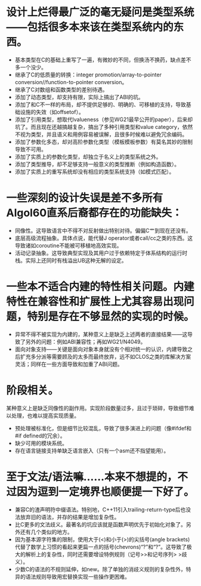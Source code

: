 # 设计上烂得最广泛的毫无疑问是类型系统——包括很多本来该在类型系统内的东西。
+ 基本类型在C的基础上重写了一遍，有微妙的不同，但换汤不换药，缺点差不多一个没少。
+ 继承了C的低质量的转换：integer promotion/array-to-pointer conversion//function-to-pointer conversion。
+ 继承了C对数组和函数类型的差别待遇。
+ 添加了动态类型，却支持有限，实际上搞出了ABI的坑。
+ 添加了和C不一样的布局，却不提供足够的、明确的、可移植的支持，导致基础设施的失效（如offsetof）。
+ 添加了引用类型，想取代lvalueness（参见WG21最早公开的paper），后来却坑了。而且现在还越搞越复杂，搞出了多种引用类型和value category，依然不视为类型，并且语义和用例容易被误解，且很多时候难以避免冗余编码。
+ 添加了参数化多态，却对高阶参数化类型（模板模板参数）有莫名其妙的限制导致不可用。
+ 添加了实质上的参数化类型，却独立于名义上的类型系统之外。
+ 添加了类型推导，却不足够支持一般意义的类型推断（例如构造函数）。
+ 添加了实质上的重写系统却没有相应的类型系统支持（如模式匹配）。

# 一些深刻的设计失误是差不多所有Algol60直系后裔都存在的功能缺失：
+ 同像性。这导致语言中不得不对反射做出特别对待。偏偏C艹到现在还没有。
+ 底层高级流程抽象。具体点说，能代替J operator或者call/cc之类的东西。这导致诸如coroutine不能被可移植地高效实现。
+ 活动记录抽象。这导致典型实现及其用户过于依赖特定于体系结构的运行时栈。实际上还同时有栈溢出UB这种无解的设定。

# 一些本不适合内建的特性相关问题。内建特性在兼容性和扩展性上尤其容易出现问题，特别是存在不够显然的实现的时候。
+ 异常不得不被实现为内建的，某种意义上是缺乏上述两者的直接结果——这导致了另外的问题：例如ABI兼容性；再如WG21/N4049。
+ 面向对象支持——关键是面向对象本身就没有个相对统一的认识，内建导致之后扩充多分派等需要顾及的太多而最终放弃，远不如CLOS之类的库解决方案灵活；同样在一些方面导致和加重了ABI问题。

# 阶段相关。
某种意义上是缺乏同像性的副作用。实现阶段数量过多，且过于琐碎，导致细节难以处理，也难以提高实现质量。
+ 预处理被标准化，但是细节比较混乱，导致了很多演进上的问题（像#ifdef和#if defined的冗余）。
+ 缺少可用的模块系统。
+ 存在语言链接支持单缺乏语言嵌入（只有一个asm还不指望能用）。

# 至于文法/语法嘛……本来不想提的，不过因为逗到一定境界也顺便提一下好了。
+ 兼容C的渣声明符中缀语法。特别地，C++11引入trailing-return-type后也没法放弃旧的语法，并存的结果是增加复杂性。
+ 比C更多的文法歧义。最著名的坑应该就是函数声明优先于初始化对象了。另外还有几个类似的地方。
+ 因为基本源字符集的限制，使用大于(<)和小于(>)的尖括号(angle brackets)代替了数学上习惯的看起来更扁一点的括号(chevrons)“?”和“?”。这导致了极大的解析上的复杂性，同时还需要增设特例规则（记号>>和记号序列> >歧义）。
+ 少数C的语法的不规则延伸，如new。除了单独的消歧义规则的复杂性外，特异的语法规则导致用宏替换实现一些操作更困难。